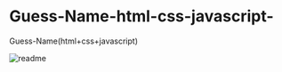 # Guess-Name-html-css-javascript-
Guess-Name(html+css+javascript)

![readme](https://user-images.githubusercontent.com/75854041/107322985-88fff500-6ab6-11eb-8815-87889ca0356f.png)
